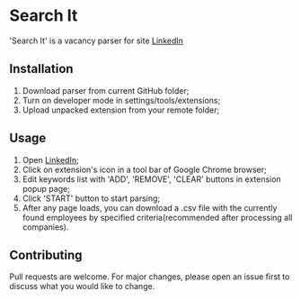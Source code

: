 # Search It
'Search It' is a vacancy parser for site [LinkedIn](https://www.linkedin.com)

## Installation
1. Download parser from current GitHub folder;
2. Turn on developer mode in settings/tools/extensions;
3. Upload unpacked extension from your remote folder;

## Usage
1. Open [LinkedIn](https://www.linkedin.com/jobs/search);
2. Click on extension's icon in a tool bar of Google Chrome browser;
3. Edit keywords list with 'ADD', 'REMOVE', 'CLEAR' buttons in extension popup page;
4. Click 'START' button to start parsing;
5. After any page loads, you can download a .csv file with the currently found employees by specified criteria(recommended after processing all companies).

## Contributing
Pull requests are welcome. For major changes, please open an issue first to discuss what you would like to change.
